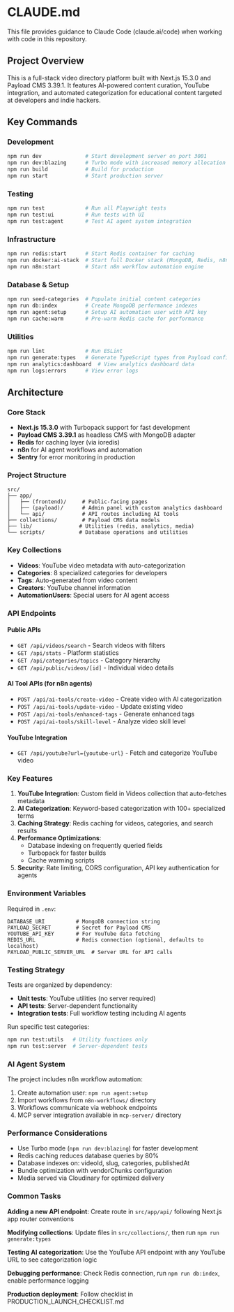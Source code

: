 # CLAUDE.md

This file provides guidance to Claude Code (claude.ai/code) when working with code in this repository.

## Project Overview

This is a full-stack video directory platform built with Next.js 15.3.0 and Payload CMS 3.39.1. It features AI-powered content curation, YouTube integration, and automated categorization for educational content targeted at developers and indie hackers.

## Key Commands

### Development
```bash
npm run dev              # Start development server on port 3001
npm run dev:blazing      # Turbo mode with increased memory allocation
npm run build            # Build for production
npm run start            # Start production server
```

### Testing
```bash
npm run test             # Run all Playwright tests
npm run test:ui          # Run tests with UI
npm run test:agent       # Test AI agent system integration
```

### Infrastructure
```bash
npm run redis:start      # Start Redis container for caching
npm run docker:ai-stack  # Start full Docker stack (MongoDB, Redis, n8n)
npm run n8n:start        # Start n8n workflow automation engine
```

### Database & Setup
```bash
npm run seed-categories  # Populate initial content categories
npm run db:index         # Create MongoDB performance indexes
npm run agent:setup      # Setup AI automation user with API key
npm run cache:warm       # Pre-warm Redis cache for performance
```

### Utilities
```bash
npm run lint             # Run ESLint
npm run generate:types   # Generate TypeScript types from Payload config
npm run analytics:dashboard  # View analytics dashboard data
npm run logs:errors      # View error logs
```

## Architecture

### Core Stack
- **Next.js 15.3.0** with Turbopack support for fast development
- **Payload CMS 3.39.1** as headless CMS with MongoDB adapter
- **Redis** for caching layer (via ioredis)
- **n8n** for AI agent workflows and automation
- **Sentry** for error monitoring in production

### Project Structure
```
src/
├── app/
│   ├── (frontend)/     # Public-facing pages
│   ├── (payload)/      # Admin panel with custom analytics dashboard
│   └── api/            # API routes including AI tools
├── collections/        # Payload CMS data models
├── lib/               # Utilities (redis, analytics, media)
└── scripts/           # Database operations and utilities
```

### Key Collections
- **Videos**: YouTube video metadata with auto-categorization
- **Categories**: 8 specialized categories for developers
- **Tags**: Auto-generated from video content
- **Creators**: YouTube channel information
- **AutomationUsers**: Special users for AI agent access

### API Endpoints

#### Public APIs
- `GET /api/videos/search` - Search videos with filters
- `GET /api/stats` - Platform statistics
- `GET /api/categories/topics` - Category hierarchy
- `GET /api/public/videos/[id]` - Individual video details

#### AI Tool APIs (for n8n agents)
- `POST /api/ai-tools/create-video` - Create video with AI categorization
- `POST /api/ai-tools/update-video` - Update existing video
- `POST /api/ai-tools/enhanced-tags` - Generate enhanced tags
- `POST /api/ai-tools/skill-level` - Analyze video skill level

#### YouTube Integration
- `GET /api/youtube?url={youtube-url}` - Fetch and categorize YouTube video

### Key Features

1. **YouTube Integration**: Custom field in Videos collection that auto-fetches metadata
2. **AI Categorization**: Keyword-based categorization with 100+ specialized terms
3. **Caching Strategy**: Redis caching for videos, categories, and search results
4. **Performance Optimizations**: 
   - Database indexing on frequently queried fields
   - Turbopack for faster builds
   - Cache warming scripts
5. **Security**: Rate limiting, CORS configuration, API key authentication for agents

### Environment Variables

Required in `.env`:
```
DATABASE_URI          # MongoDB connection string
PAYLOAD_SECRET        # Secret for Payload CMS
YOUTUBE_API_KEY       # For YouTube data fetching
REDIS_URL             # Redis connection (optional, defaults to localhost)
PAYLOAD_PUBLIC_SERVER_URL  # Server URL for API calls
```

### Testing Strategy

Tests are organized by dependency:
- **Unit tests**: YouTube utilities (no server required)
- **API tests**: Server-dependent functionality
- **Integration tests**: Full workflow testing including AI agents

Run specific test categories:
```bash
npm run test:utils   # Utility functions only
npm run test:server  # Server-dependent tests
```

### AI Agent System

The project includes n8n workflow automation:
1. Create automation user: `npm run agent:setup`
2. Import workflows from `n8n-workflows/` directory
3. Workflows communicate via webhook endpoints
4. MCP server integration available in `mcp-server/` directory

### Performance Considerations

- Use Turbo mode (`npm run dev:blazing`) for faster development
- Redis caching reduces database queries by 80%
- Database indexes on: videoId, slug, categories, publishedAt
- Bundle optimization with vendorChunks configuration
- Media served via Cloudinary for optimized delivery

### Common Tasks

**Adding a new API endpoint**: Create route in `src/app/api/` following Next.js app router conventions

**Modifying collections**: Update files in `src/collections/`, then run `npm run generate:types`

**Testing AI categorization**: Use the YouTube API endpoint with any YouTube URL to see categorization logic

**Debugging performance**: Check Redis connection, run `npm run db:index`, enable performance logging

**Production deployment**: Follow checklist in PRODUCTION_LAUNCH_CHECKLIST.md
